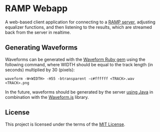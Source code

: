 # RAMP Webapp

A web-based client application for connecting to a [RAMP server](https://github.com/mattprice/RAMP-Server), adjusting equalizer functions, and then listening to the results, which are streamed back from the server in realtime.

## Generating Waveforms

Waveforms can be generated with the [Waveform Ruby gem](https://github.com/benalavi/waveform) using the following command, where WIDTH should be equal to the track length (in seconds) multiplied by 30 (pixels):

```
waveform -W<WIDTH> -H55 -btransparent -c#ffffff <TRACK>.wav <TRACK>.png
```

In the future, waveforms should be generated by the server [using Java](http://www.green-creeper.com/?p=10) in combination with the [Waveform.js](http://waveformjs.org) library.

## License

This project is licensed under the terms of the [MIT License](/LICENSE).